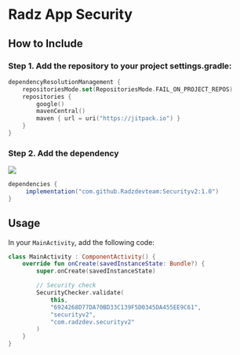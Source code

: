 # Radz App Security


## How to Include
### Step 1. Add the repository to your project settings.gradle:
```kotlin
dependencyResolutionManagement {
    repositoriesMode.set(RepositoriesMode.FAIL_ON_PROJECT_REPOS)
    repositories {
        google()
        mavenCentral()
        maven { url = uri("https://jitpack.io") }
    }
}
   ```

### Step 2. Add the dependency
[![](https://jitpack.io/v/Radzdevteam/Securityv2.svg)](https://jitpack.io/#Radzdevteam/Securityv2)
```groovy
dependencies {
     implementation("com.github.Radzdevteam:Securityv2:1.0")
}

   ```

## Usage

In your `MainActivity`, add the following code:
```kotlin
class MainActivity : ComponentActivity() {
    override fun onCreate(savedInstanceState: Bundle?) {
        super.onCreate(savedInstanceState)

        // Security check
        SecurityChecker.validate(
            this,
            "6924268D77DA70BD33C139F5D0345DA455EE9C61",
            "securityv2",
            "com.radzdev.securityv2"
        )
    }
}
   ```
